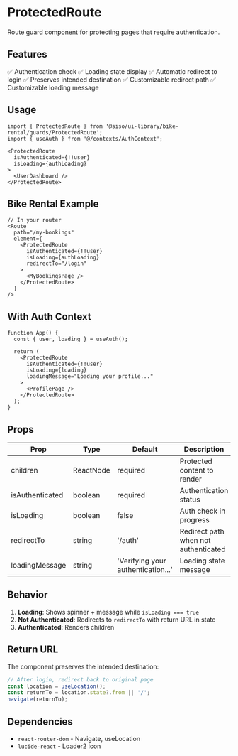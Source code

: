 # ProtectedRoute

Route guard component for protecting pages that require authentication.

## Features
✅ Authentication check
✅ Loading state display
✅ Automatic redirect to login
✅ Preserves intended destination
✅ Customizable redirect path
✅ Customizable loading message

## Usage

```tsx
import { ProtectedRoute } from '@siso/ui-library/bike-rental/guards/ProtectedRoute';
import { useAuth } from '@/contexts/AuthContext';

<ProtectedRoute
  isAuthenticated={!!user}
  isLoading={authLoading}
>
  <UserDashboard />
</ProtectedRoute>
```

## Bike Rental Example

```tsx
// In your router
<Route
  path="/my-bookings"
  element={
    <ProtectedRoute
      isAuthenticated={!!user}
      isLoading={authLoading}
      redirectTo="/login"
    >
      <MyBookingsPage />
    </ProtectedRoute>
  }
/>
```

## With Auth Context

```tsx
function App() {
  const { user, loading } = useAuth();

  return (
    <ProtectedRoute
      isAuthenticated={!!user}
      isLoading={loading}
      loadingMessage="Loading your profile..."
    >
      <ProfilePage />
    </ProtectedRoute>
  );
}
```

## Props

| Prop | Type | Default | Description |
|------|------|---------|-------------|
| children | ReactNode | required | Protected content to render |
| isAuthenticated | boolean | required | Authentication status |
| isLoading | boolean | false | Auth check in progress |
| redirectTo | string | '/auth' | Redirect path when not authenticated |
| loadingMessage | string | 'Verifying your authentication...' | Loading state message |

## Behavior

1. **Loading**: Shows spinner + message while `isLoading === true`
2. **Not Authenticated**: Redirects to `redirectTo` with return URL in state
3. **Authenticated**: Renders children

## Return URL

The component preserves the intended destination:
```typescript
// After login, redirect back to original page
const location = useLocation();
const returnTo = location.state?.from || '/';
navigate(returnTo);
```

## Dependencies
- `react-router-dom` - Navigate, useLocation
- `lucide-react` - Loader2 icon
